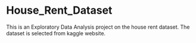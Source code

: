 # House_Rent_Dataset
This is an Exploratory Data Analysis project on the house rent dataset. The dataset is selected from kaggle website.
